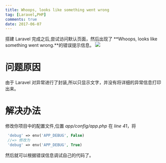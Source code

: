 ```yaml
---
title: Whoops, looks like something went wrong
tag: [Laravel,PHP]
comments: true
date: 2017-06-07
---
```






搭建 Laravel 完成之后,尝试访问默认页面，然后出现了
**Whoops, looks like something went wrong.**的错误提示信息。
![](http://ww1.sinaimg.cn/large/d9e82fa4ly1fgcuuws5uxj211p064mxj.jpg)

# 问题原因

由于 Laravel 对异常进行了封装,所以只显示文字，并没有将详细的异常信息打印出来。

# 解决办法

修改你项目中的配置文件,位置 *app/config/app.php* 在 *line 41*，将

```php
 'debug' => env('APP_DEBUG', False)
 //=> 修改为
 'debug' => env('APP_DEBUG', True)
```

然后就可以根据错误信息调试自己的代码了。

